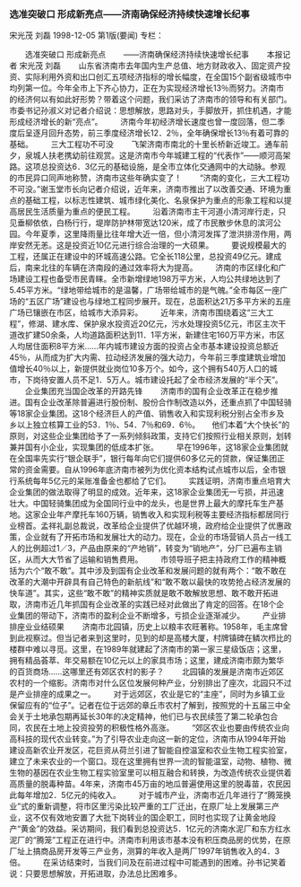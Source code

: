 ### 选准突破口  形成新亮点——济南确保经济持续快速增长纪事
宋光茂  刘磊
1998-12-05
第1版(要闻)
专栏：

　　选准突破口  形成新亮点
　　——济南确保经济持续快速增长纪事
　　本报记者  宋光茂  刘磊
　　山东省济南市去年国内生产总值、地方财政收入、固定资产投资、实际利用外资和出口创汇五项经济指标的增长幅度，在全国15个副省级城市中均列第一位。今年全市上下齐心协力，正在为实现经济增长13％而努力。济南市的经济何以有如此好形势？带着这个问题，我们采访了济南市的领导和有关部门。市委书记孙淑义对记者介绍说：思想解放，思路对头，手脚放开，抓住机遇，才能形成经济增长的新“亮点”。
　　济南今年初经济增长速度也曾一度回落，但二季度后呈逐月回升态势，前三季度经济增长12．2％，全年确保增长13％有着可靠的基础。
　　三大工程功不可没
　　飞架济南市南北的十里长桥新近竣工。通车前夕，泉城人扶老携幼前往观赏。这是济南市今年城建工程的“代表作”——顺河高架路。这项总投资达6．3亿元的基础设施，是全市立体化交通网中的大动脉。参观的市民异口同声地称赞，济南市这些年确实变了！
　　“济南的变化，三大工程功不可没。”谢玉堂市长向记者介绍说，近年来，济南市推出了以改善交通、环境为重点的基础工程，以标志性建筑、城市绿化美化、名泉保护为重点的形象工程和以提高居民生活质量为重点的便民工程。
　　沿着济南市主干河道小清河岸行走，只见垂柳依依，白杨行行，堤岸防护林带宽达120米，成了市民散步休息的滨河公园。今年夏季，这里降雨量比往年增大近一倍，但小清河发挥了泄洪排涝作用，两岸安然无恙。这是投资近10亿元进行综合治理的一大硕果。
　　要说规模最大的工程，还属正在建设中的环城高速公路。它全长118公里，总投资49亿元。建成后，南来北往的车辆在济南段的通过效率将大为提高。
　　济南的市区绿化和广场建设工程也备受市民青睐。全市新增绿地198万平方米，人均公共绿地达到了5.45平方米。“绿地带给城市的是温馨，广场带给城市的是气魄。”全市每区一座广场的“五区广场”建设也与绿地工程同步展开。现在，总面积达21万多平方米的五座广场已镶嵌在市区，给城市大添异彩。
　　近年来，济南市围绕着这“三大工程”，修湖、建水库、保护泉水投资近20亿元，污水处理投资5亿元，市区主次干道改扩建50余条，人均道路面积达到11．1平方米，新建住宅160万平方米，市区人均居住面积8平方米……年内城市建设方面的投资占全市基本建设投资总额近45％，从而成为扩大内需、拉动经济发展的强大动力，今年前三季度建筑业增加值增长40％以上，新提供就业岗位10多万个。如今，这个拥有540万人口的城市，下岗待安置人员不足1．5万人。城市建设托起了全市经济发展的“半个天”。
　　企业集团充当国企改革的开路先锋
　　济南市的国有企业改革正在稳步推进。国有企业改革除普遍进行股份制、股份合作制改造以外，还重点抓了中国轻骑等18家企业集团。这18个经济巨人的产值、销售收入和实现利税分别占全市乡及乡以上独立核算工业的53．1％、54．7％和69．6％。
　  他们本着“大个快长”的原则，对这些企业集团给予了一系列倾斜政策，支持它们按照行业相关原则，划转兼并国有小企业，实现集团的低成本扩张。
　　早在1996年，这18家企业集团就在全国率先实行“银企联手”，银行每年向它们提供60多亿元的贷款，保证集团正常的资金需要。自从1996年底济南市被列为优化资本结构试点城市以后，全市银行系统每年5亿元的呆账准备金也都给了它们。
　　实践证明，济南市重点培育大企业集团的做法取得了明显的成效。近年来，这18家企业集团无一亏损，并迅速壮大。中国轻骑集团成为全国同行业中的龙头，也是世界上最大的摩托车生产基地。这家企业年产摩托车160万辆，销售收入和实现利税等主要经济指标都居同行业榜首。孟祥礼副总裁说，改革给企业提供了优越环境，政府给企业提供了优惠政策，企业就有了开拓市场和发展壮大的动力。现在，企业的市场营销人员占一线工人的比例超过1／3，产品由原来的“产地销”，转变为“销地产”，分厂已遍布主销区，从而大大节省了运输和销售费用。
　　市领导班子把主持政府工作的精神概括为六个“敢不敢”。其中涉及到国有企业改革和发展问题的就有两个：“敢不敢在改革的大潮中开辟具有自己特色的新航线”和“敢不敢以最快的攻势抢占经济发展的快车道”。其实，这些“敢不敢”的精神实质就是敢不敢解放思想、敢不敢开拓进取，济南市近几年抓国有企业改革的实践已经对此做出了肯定的回答。在18个企业集团的带动下，济南市的盈利企业不断增多，亏损企业逐渐减少。
　　产业排排座业业结硕果
　　济南市北园镇，历史上以粮丰农旺著称。1958年，毛主席曾到此视察过。但当记者来到这里时，见到的却是高楼大厦，村牌镇碑在鳞次栉比的楼群中难以寻觅。这里，在1989年就建起了济南市的第一家三星级饭店；这里，拥有精品荟萃、年交易额在10亿元以上的家具市场；这里，建成济南市颇为繁华的百货商场……这哪里还有郊区农村的影子？
　　北园镇的发展是济南市近郊区农村的一个缩影。济南市对什么区位发展何种产业，分别排出了座次，北园只不过是产业排座的成果之一。
　　对于远郊区，农业是它的“主座”，同时为乡镇工业保留应有的“位子”。记者在位于远郊的章丘市农村了解到，按照党的十五届三中全会关于土地承包期再延长30年的决定精神，他们已与农民续签了第二轮承包合同，农民在土地上投资投劳的积极性格外高涨。
　　“郊区农业也要由传统农业向高科技的现代农业转变。”为了引导农业走向这一新的定位，济南市从1994年开始建设高新农业开发区，花巨资从荷兰引进了智能自控温室和农业生物工程实验室，建立了未来农业的一个窗口。现在这里拥有世界一流的智能温室，动物、植物、微生物的基因在农业生物工程实验室里可以相互融合和转换，为改造传统农业提供着高质量的脱毒种苗。4年来，济南市45万亩的地瓜普遍使用这里的脱毒苗，农民因此每年增加2．5亿元的纯收入。
　　对于城市产业，济南市近几年进行了“腾笼换业”式的重新调整，将市区里污染比较严重的工厂迁出，在原厂址上发展第三产业，这不仅有效地安置了大批下岗转业的国企职工，同时也实现了让黄金地段产“黄金”的效益。采访期间，我们看到总投资达5．1亿元的济南水泥厂和东方红水泥厂的“腾笼”工程正在进行中。济南市利用该市基本没有积压商品房的优势，在原厂址上搞商品房开发等三产业务，测算的年收入是两厂1997年销售收入的4．3倍。
　　在采访结束时，当我们问及在前进过程中可能遇到的困难。孙书记笑着说：只要思想解放，开拓进取，办法总比困难多。

